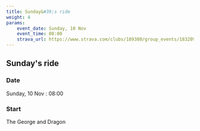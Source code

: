 ```yaml
---
title: Sunday&#39;s ride 
weight: 4
params:
    event_date: Sunday, 10 Nov
    event_time: 08:00
    strava_url: https://www.strava.com/clubs/189380/group_events/1832095
---
```


## Sunday&#39;s ride  



### Date

Sunday, 10 Nov : 08:00

### Start

The George and Dragon


